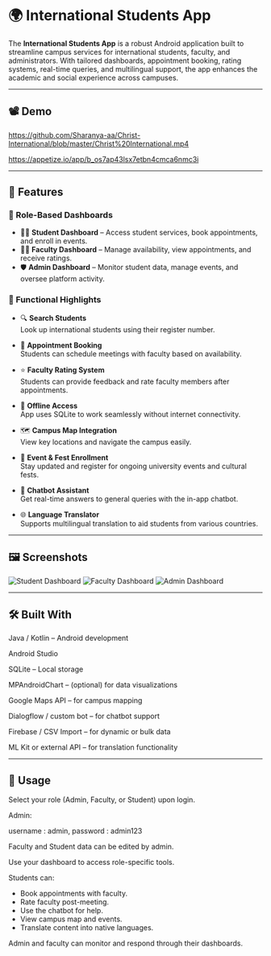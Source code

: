 # 🌍 International Students App

The **International Students App** is a robust Android application built to streamline campus services for international students, faculty, and administrators. With tailored dashboards, appointment booking, rating systems, real-time queries, and multilingual support, the app enhances the academic and social experience across campuses.

---

## 📽️ Demo

https://github.com/Sharanya-aa/Christ-International/blob/master/Christ%20International.mp4

https://appetize.io/app/b_os7ap43lsx7etbn4cmca6nmc3i

---

## 🚀 Features

### 👤 Role-Based Dashboards

- 👨‍🎓 **Student Dashboard** – Access student services, book appointments, and enroll in events.
- 👩‍🏫 **Faculty Dashboard** – Manage availability, view appointments, and receive ratings.
- 🛡️ **Admin Dashboard** – Monitor student data, manage events, and oversee platform activity.

### 🔧 Functional Highlights

- 🔍 **Search Students**  
  Look up international students using their register number.

- 📅 **Appointment Booking**  
  Students can schedule meetings with faculty based on availability.

- ⭐ **Faculty Rating System**  
  Students can provide feedback and rate faculty members after appointments.

- 🧠 **Offline Access**  
  App uses SQLite to work seamlessly without internet connectivity.

- 🗺️ **Campus Map Integration**  
  View key locations and navigate the campus easily.

- 🎉 **Event & Fest Enrollment**  
  Stay updated and register for ongoing university events and cultural fests.

- 💬 **Chatbot Assistant**  
  Get real-time answers to general queries with the in-app chatbot.

- 🌐 **Language Translator**  
  Supports multilingual translation to aid students from various countries.

---

## 🖼️ Screenshots




![Student Dashboard](Screenshots/Student_Dashboard.jpg)
![Faculty Dashboard](Screenshots/Faculty_Dashboard.jpg)
![Admin Dashboard](Screenshots/Admin_Dashboard.jpg)

---

## 🛠️ Built With

Java / Kotlin – Android development

Android Studio

SQLite – Local storage

MPAndroidChart – (optional) for data visualizations

Google Maps API – for campus mapping

Dialogflow / custom bot – for chatbot support

Firebase / CSV Import – for dynamic or bulk data

ML Kit or external API – for translation functionality

---

## 📄 Usage
Select your role (Admin, Faculty, or Student) upon login.

Admin:

username : admin,
password : admin123

Faculty and Student data can be edited by admin.

Use your dashboard to access role-specific tools.

Students can:

- Book appointments with faculty.
- Rate faculty post-meeting.
- Use the chatbot for help.
- View campus map and events.
- Translate content into native languages.

Admin and faculty can monitor and respond through their dashboards.






